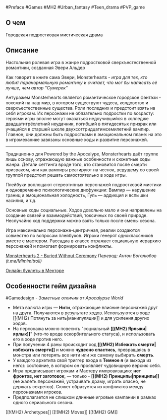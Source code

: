 #Preface #Games #MH2 #Urban_fantasy #Teen_drama #PVP_game

## О чем
Городская подростковая мистическая драма

## Описание
Настольная ролевая игра в жанре подростковой сверхъестественной романтики, созданная Эвери Альдер 

Как говорит в книге сама Эвери, Monsterhearts - *игра для тех, кто любит паранормальную романтику и считает, что мог бы написать её лучше, чем автор "Сумерек"*

Антуражем Monsterhearts является романтическое городское фэнтэзи - похожий на наш мир, в котором существуют чудеса, колдовство и сверхъестественные существа. Роли последних и предстоит взять на себя игрокам. Их персонажи не обязательно подростки по возрасту: героями игры вполне могут оказаться недоучившийся в колледже двадцатитрёхлетний неудачник, погибший в пятидесятых призрак или учащийся в старшей школе двухсоттридцатимсемилетний вампир. Главное, они должны быть подростками в эмоциональном плане: на это в игромеханике завязаны основные ходы и развитие персонажей.

---------

Традиционно для Powered by the Apocalype, Monsterhearts даёт группе лишь основу, отражающую важные особенности и сюжетные ходы жанра. Детали сеттинга вроде того, кто становится после смерти призраком, или как вампиры реагируют на чеснок, ведущему со своей группой предстоит решать самостоятельно в ходе игры.

Плейбуки воплощают стереотипных персонажей подростковой мистики и одновременно психологические дисфункции: Вампир — нарушение границ и эмоциональная холодность, Гуль — аддикция и вспышки насилия, и т.д.

Основные ходы социальные. Ходов довольно мало и они направлены на создание связей и взаимодействий, токсичных по своей природе. Неслучайно ход поддержки можно взять только после смены сезона.

Игра максимально персонаже-центричная, реалии создаются совместно по вопросам плейбуков. Игроки генерят одноклассников вместе с мастером. Рассадка в классе отражает социальную иерархию персонажей и помогает формировать конфликты.

[Monsterhearts 2 - Buried Without Ceremony](https://buriedwithoutceremony.com/monsterhearts)
*Перевод: Антон Боголюбов (t.me/Mimimitroll)*

[Онлайн буклеты в Менторе](https://pbta.gmentor.ru/va4cdc01cd9efdabbfe4679d5e4c534bd)

## Особенности гейм дизайна
#Gamedesign *- Заметные отличия от Apocalypse World*

- Мета валюта игры — **Нити**, отражающие влияние персонажей друг на друга. Получаются в результате ходов. Используются в ходе [[(MH2) Потянуть за нить|манипуляции]] и для усиления других ходов.
- На персонажа можно повесить "социальный **[[(MH2) Ярлыки|ярлык]]**" (что-то вроде оскорбительного статуса), и использовать его в ходе против него.
- При получении 4 раны происходит ход **[[(MH2) Избежать смерти|избежать смерти]]** и можно **чудесно спастись**, превращаясь в монстра или потерять все нити или же самому выбирать **смерть**.
- У каждого архетипа свой триггер входа в **Темное я** (и выхода из него): состояние, в котором он проявляет чудовищную версию себя.
- Игра предписывает игрокам и Мастеру импровизацию: **нет фронтов, нет заготовок**, — только - **[[(MH2) Принципы|принципы]]** (не жалеть персонажей, устраивать драму, играть опасно, не держать секретов). Сюжет образуется из конфликтов между персонажами игроков. 
- Предполагается не слишком длинные игровые кампании в рамках одного сериального сезона.



[[!(MH2) Archetypes]]
[[!(MH2) Moves]]
[[!(MH2) GM]]